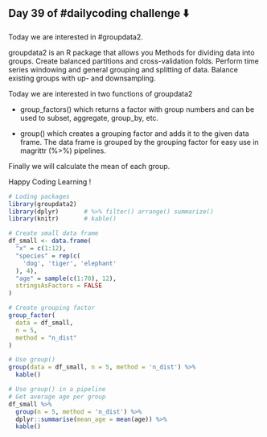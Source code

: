## Day 39 of #dailycoding challenge ⬇️

Today we are interested in #groupdata2.

groupdata2 is an R package that allows you Methods for dividing data into groups. Create balanced partitions and cross-validation folds. Perform time series windowing and general grouping and splitting of data. Balance existing groups with up- and downsampling.

Today we are interested in two functions of groupdata2

* group_factors() which returns a factor with group numbers and can be used to subset, aggregate, group_by, etc.

* group() which creates a grouping factor and adds it to the given data frame. The data frame is grouped by the grouping factor for easy use in magrittr (%>%) pipelines.

Finally we will calculate the mean of each group.

Happy Coding Learning !

``` r
# Loding packages 
library(groupdata2)
library(dplyr)       # %>% filter() arrange() summarize()
library(knitr)       # kable()

# Create small data frame
df_small <- data.frame(
  "x" = c(1:12),
  "species" = rep(c(
    'dog', 'tiger', 'elephant'
  ), 4),
  "age" = sample(c(1:70), 12),
  stringsAsFactors = FALSE
)

# Create grouping factor
group_factor(
  data = df_small, 
  n = 5, 
  method = "n_dist"
)

# Use group()
group(data = df_small, n = 5, method = 'n_dist') %>%
  kable()

# Use group() in a pipeline 
# Get average age per group
df_small %>%
  group(n = 5, method = 'n_dist') %>% 
  dplyr::summarise(mean_age = mean(age)) %>%
  kable()
```
